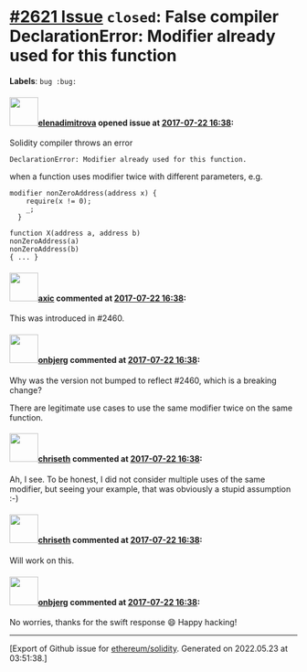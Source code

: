# [\#2621 Issue](https://github.com/ethereum/solidity/issues/2621) `closed`: False compiler DeclarationError: Modifier already used for this function
**Labels**: `bug :bug:`


#### <img src="https://avatars.githubusercontent.com/u/703848?u=b9cc8c48b50ac67bcc4eae73806d121de8c5edb4&v=4" width="50">[elenadimitrova](https://github.com/elenadimitrova) opened issue at [2017-07-22 16:38](https://github.com/ethereum/solidity/issues/2621):

Solidity compiler throws an error 

`DeclarationError: Modifier already used for this function.`

when a function uses modifier twice with different parameters, e.g. 

```
modifier nonZeroAddress(address x) {
    require(x != 0);
    _;
  }

function X(address a, address b) 
nonZeroAddress(a)
nonZeroAddress(b)
{ ... }

```

#### <img src="https://avatars.githubusercontent.com/u/20340?v=4" width="50">[axic](https://github.com/axic) commented at [2017-07-22 16:38](https://github.com/ethereum/solidity/issues/2621#issuecomment-317197552):

This was introduced in #2460.

#### <img src="https://avatars.githubusercontent.com/u/8862627?u=6004f307db6861c6cd445583e2ac4d9d93bf136b&v=4" width="50">[onbjerg](https://github.com/onbjerg) commented at [2017-07-22 16:38](https://github.com/ethereum/solidity/issues/2621#issuecomment-317873278):

Why was the version not bumped to reflect #2460, which is a breaking change?

There are legitimate use cases to use the same modifier twice on the same function.

#### <img src="https://avatars.githubusercontent.com/u/9073706?v=4" width="50">[chriseth](https://github.com/chriseth) commented at [2017-07-22 16:38](https://github.com/ethereum/solidity/issues/2621#issuecomment-318105844):

Ah, I see. To be honest, I did not consider multiple uses of the same modifier, but seeing your example, that was obviously a stupid assumption :-)

#### <img src="https://avatars.githubusercontent.com/u/9073706?v=4" width="50">[chriseth](https://github.com/chriseth) commented at [2017-07-22 16:38](https://github.com/ethereum/solidity/issues/2621#issuecomment-318309439):

Will work on this.

#### <img src="https://avatars.githubusercontent.com/u/8862627?u=6004f307db6861c6cd445583e2ac4d9d93bf136b&v=4" width="50">[onbjerg](https://github.com/onbjerg) commented at [2017-07-22 16:38](https://github.com/ethereum/solidity/issues/2621#issuecomment-318865199):

No worries, thanks for the swift response 😄 Happy hacking!


-------------------------------------------------------------------------------



[Export of Github issue for [ethereum/solidity](https://github.com/ethereum/solidity). Generated on 2022.05.23 at 03:51:38.]
